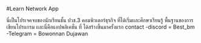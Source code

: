 #Learn Network App

นี่เป็นโปรเจคจบของนักเรียนชั้น ปวช.3 คอมพิวเตอร์ธุรกิจ ที่ได้เริ่มเเละศึกษาเรียนรู้ พื้นฐานของการเขียนโปรแกรม เเละนี่คือแอปพลิเคชั่น ที่ ได้สร้างขึ้นมาครั้งแรก
contact
  -discord = Best_bm
  -Telegram = Bowonnan Dujawan

